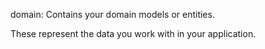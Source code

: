 domain: Contains your domain models or entities.

These represent the data you work with in your application.